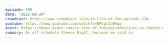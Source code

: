 ```yaml
---
episode: 499
date: "2021-08-24"
crowdcast: https://www.crowdcast.io/e/in-lieu-of-fun-episode-124
youtube: https://www.youtube.com/watch?v=NPvql3a9Vgw
acast: https://shows.acast.com/in-lieu-of-fun/episodes/just-us-cheese-night
summary: An off-schedule Cheese Night, because we said so
---
```

